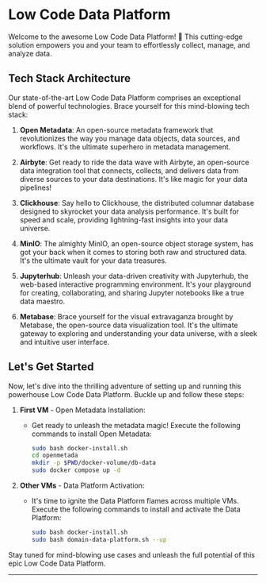 # Low Code Data Platform

Welcome to the awesome Low Code Data Platform! 🚀 This cutting-edge solution empowers you and your team to effortlessly collect, manage, and analyze data.

## Tech Stack Architecture

Our state-of-the-art Low Code Data Platform comprises an exceptional blend of powerful technologies. Brace yourself for this mind-blowing tech stack:



1. **Open Metadata**: An open-source metadata framework that revolutionizes the way you manage data objects, data sources, and workflows. It's the ultimate superhero in metadata management.

2. **Airbyte**: Get ready to ride the data wave with Airbyte, an open-source data integration tool that connects, collects, and delivers data from diverse sources to your data destinations. It's like magic for your data pipelines!

3. **Clickhouse**: Say hello to Clickhouse, the distributed columnar database designed to skyrocket your data analysis performance. It's built for speed and scale, providing lightning-fast insights into your data universe.

4. **MinIO**: The almighty MinIO, an open-source object storage system, has got your back when it comes to storing both raw and structured data. It's the ultimate vault for your data treasures.

5. **Jupyterhub**: Unleash your data-driven creativity with Jupyterhub, the web-based interactive programming environment. It's your playground for creating, collaborating, and sharing Jupyter notebooks like a true data maestro.

6. **Metabase**: Brace yourself for the visual extravaganza brought by Metabase, the open-source data visualization tool. It's the ultimate gateway to exploring and understanding your data universe, with a sleek and intuitive user interface.

## Let's Get Started

Now, let's dive into the thrilling adventure of setting up and running this powerhouse Low Code Data Platform. Buckle up and follow these steps:

1. **First VM** - Open Metadata Installation:

    - Get ready to unleash the metadata magic! Execute the following commands to install Open Metadata:
      ```bash
      sudo bash docker-install.sh
      cd openmetada
      mkdir -p $PWD/docker-volume/db-data
      sudo docker compose up -d
      ```

2. **Other VMs** - Data Platform Activation:

    - It's time to ignite the Data Platform flames across multiple VMs. Execute the following commands to install and activate the Data Platform:
      ```bash
      sudo bash docker-install.sh
      sudo bash domain-data-platform.sh --up
      ```

Stay tuned for mind-blowing use cases and unleash the full potential of this epic Low Code Data Platform.

---
